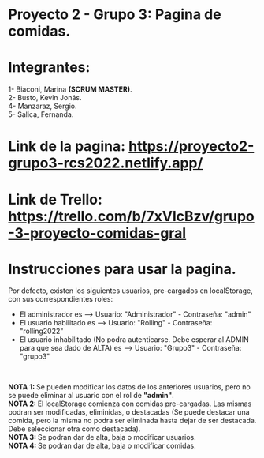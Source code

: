 # Proyecto 2 - Grupo 3: Pagina de comidas.
# Integrantes:
1- Biaconi, Marina <b>(SCRUM MASTER)</b>.</br>
2- Busto, Kevin Jonás.</br>
4- Manzaraz, Sergio.</br>
5- Salica, Fernanda.</br>

# Link de la pagina: https://proyecto2-grupo3-rcs2022.netlify.app/
# Link de Trello: https://trello.com/b/7xVlcBzv/grupo-3-proyecto-comidas-gral

# Instrucciones para usar la pagina.
Por defecto, existen los siguientes usuarios, pre-cargados en localStorage, con sus correspondientes roles: </br>
<ul>
  <li>El administrador es --> Usuario: "Administrador" - Contraseña: "admin"</li>
  <li>El usuario habilitado es --> Usuario: "Rolling" - Contraseña: "rolling2022"</li>
  <li>El usuario inhabilitado (No podra autenticarse. Debe esperar al ADMIN para que sea dado de ALTA) es --> Usuario: "Grupo3" - Contraseña: "grupo3"</li>
</ul>
</br>

<b>NOTA 1: </b> Se pueden modificar los datos de los anteriores usuarios, pero no se puede eliminar al usuario con el rol de <b>"admin"</b>.</br>
<b>NOTA 2: </b> El localStorage comienza con comidas pre-cargadas. Las mismas podran ser modificadas, eliminidas, o destacadas (Se puede destacar una comida, pero la misma no podra ser eliminada hasta dejar de ser destacada. Debe seleccionar otra como destacada).</br>
<b>NOTA 3: </b> Se podran dar de alta, baja o modificar usuarios.</br>
<b>NOTA 4: </b> Se podran dar de alta, baja o modificar comidas.</br>
